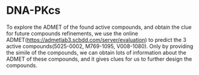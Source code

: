 # DNA-PKcs
To explore the ADMET of the found active compounds, and obtain the clue for future compounds refinements, we use the online ADMET(https://admetlab3.scbdd.com/server/evaluation) to predict the 3 active compounds(5025-0002, M769-1095, V008-1080). Only by providing the simile of the compounds, we can obtain lots of information about the ADMET of these compounds, and it gives clues for us to further design the compounds.
